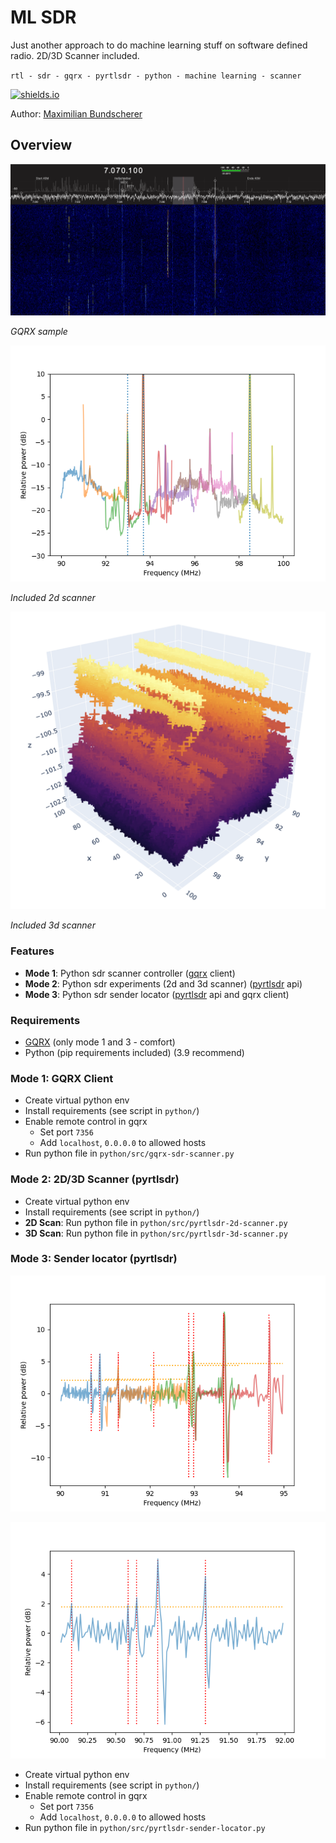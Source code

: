 # ML SDR

Just another approach to do machine learning stuff on software defined radio. 2D/3D Scanner included.

``rtl - sdr - gqrx - pyrtlsdr - python - machine learning - scanner``

[![shields.io](https://img.shields.io/badge/license-Apache2-blue.svg)](http://www.apache.org/licenses/LICENSE-2.0.txt)

Author: [Maximilian Bundscherer](https://bundscherer-online.de)

## Overview

![](./doc-img/sdr.png)

*GQRX sample*

![](./doc-img/pyrtlsdr-2d.png)

*Included 2d scanner*

![](./doc-img/pyrtlsdr-3d.png)

*Included 3d scanner*

### Features

- **Mode 1**: Python sdr scanner controller ([gqrx](https://gqrx.dk/) client)
- **Mode 2**: Python sdr experiments (2d and 3d scanner) ([pyrtlsdr](https://pyrtlsdr.readthedocs.io/en/latest/) api)
- **Mode 3**: Python sdr sender locator ([pyrtlsdr](https://pyrtlsdr.readthedocs.io/en/latest/) api and gqrx client)

### Requirements

- [GQRX](https://gqrx.dk/) (only mode 1 and 3 - comfort)
- Python (pip requirements included) (3.9 recommend)

### Mode 1: GQRX Client

- Create virtual python env
- Install requirements (see script in ``python/``)
- Enable remote control in gqrx
    - Set port ``7356``
    - Add ``localhost``, ``0.0.0.0`` to allowed hosts
- Run python file in ``python/src/gqrx-sdr-scanner.py``

### Mode 2: 2D/3D Scanner (pyrtlsdr)

- Create virtual python env
- Install requirements (see script in ``python/``)
- **2D Scan**: Run python file in ``python/src/pyrtlsdr-2d-scanner.py``
- **3D Scan**: Run python file in ``python/src/pyrtlsdr-3d-scanner.py``

### Mode 3: Sender locator (pyrtlsdr)

![](./doc-img/loc1.png)

![](./doc-img/loc2.png)

- Create virtual python env
- Install requirements (see script in ``python/``)
- Enable remote control in gqrx
  - Set port ``7356``
  - Add ``localhost``, ``0.0.0.0`` to allowed hosts
- Run python file in ``python/src/pyrtlsdr-sender-locator.py``